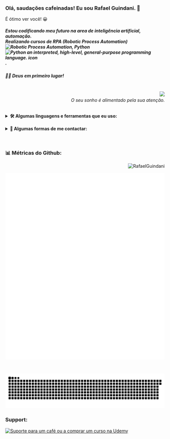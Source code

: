 ### Olá, saudações cafeinadas! Eu sou Rafael Guindani. 👋
É ótimo ver você! 😀

<h5 align:"center">Estou codificando meu futuro na area de inteligência artificial, automação.</br>
Realizando cursos de RPA (Robotic Process Automation) <img src="https://img.icons8.com/external-parzival-1997-flat-parzival-1997/2x/external-rpa-digital-transformation-parzival-1997-flat-parzival-1997.png" alt="Robotic Process Automation" loading="lazy" height="25" width="25">, Python 
<img src="https://img.icons8.com/external-tal-revivo-shadow-tal-revivo/2x/external-python-an-interpreted-high-level-general-purpose-programming-language-logo-shadow-tal-revivo.png" alt="Python an interpreted, high-level, general-purpose programming language. icon" loading="lazy" height="20" width="20">.

<h5 align:"left">🦅🦅 Deus em primeiro lugar!</h5>
<h6 align="right"><br><a href="https://docs.google.com/document/d/1bLXkIsngiyGG0Rc3Ughju7vR6gZjmNQr/edit?usp=sharing&ouid=108612184438214472654&rtpof=true&sd=true" target="_blank" rel="noopener noreferrer"><img src="https://img.shields.io/badge/Curr%C3%ADculo-2B579A?style=for-the-badge&logo=microsoft-word&logoColor=white" target="_blank"></a></br>O seu sonho é alimentado pela sua atenção.</h6>
<details>
  <summary><b>🛠️ Algumas linguagens e ferramentas que eu uso:</b></summary>
  <br/>
<img align="center" alt=" UIpath " height="30" width="30" src="https://play-lh.googleusercontent.com/swjV4_QK7DMpiQpn2uGt4L4Iz8IQaKc1lIoLKDvnqGiEm1UKwIukhhV8f_VYayZ8yyc=s180-rw">
<img align="center" alt=" Automation Edge " height="30" width="30" src="https://images.g2crowd.com/uploads/product/hd_favicon/1547632215/automationedge.svg">
<img align="center" alt=" Automation Anywhere " height="30" width="30" src="https://www.ibizsoftinc.com/images/svg/automation-anywhere.svg">
<img align="center" alt=" Python " height="30" width="30" src="https://raw.githubusercontent.com/devicons/devicon/master/icons/python/python-original.svg">
<img align="center" alt=" Ruby " height="22" width="22" src="https://cdn.emojidex.com/emoji/mdpi/Ruby.png?1465787635">
<img align="center" alt=" Java " height="50" width="50" src="https://vetores.org/d/java.svg">

</details>
</br>

<details>
<summary><b>📧 Algumas formas de me contactar:</b></summary>
</br>
<a href = "mailto:dmndcode@gmail.com; rafaelguindani@gmail.com" target="_blank" rel="noopener noreferrer"><img src="https://img.shields.io/badge/-Gmail-%23333?style=for-the-badge&logo=gmail&logoColor=white" target="_blank"></a>
<a href="https://www.linkedin.com/in/rafael-guindani-198113119/" target="_blank" rel="noopener noreferrer"><img src="https://img.shields.io/badge/-LinkedIn-%230077B5?style=for-the-badge&logo=linkedin&logoColor=white" target="_blank"></a> 
<a href="https://contate.me/rafaelguindani" target="_blank" rel="noopener noreferrer"><img src="https://img.shields.io/badge/-Whatsapp-%230077B?style=for-the-badge&logo=Whatsapp&logoColor=white" target="_blank"></a> 

</details>
 
</div>  
</br>
</br>

<h3 align="left"> 📊 Métricas do Github: </h3>

<p align="right"> <img src="https://komarev.com/ghpvc/?username=RafaelGuindani&label=Profile%20views&color=0e75b6&style=flat" alt="RafaelGuindani" /> </p>

<p align="center"><img align="center" src="https://github.com/RafaelGuindani/github-stats/blob/master/generated/overview.svg" alt="RafaelGuindani" /> <img align="center" src="https://github.com/RafaelGuindani/github-stats/blob/master/generated/languages.svg" alt="RafaelGuindani" /></p>


<p align="center">
<align="center" a href="https://github.com/RafaelGuindani/github-stats">
</a>
</p>
</br>

<div align="center">

![Snake animation](https://github.com/rafaelguindani/rafaelguindani/blob/output/github-contribution-grid-snake.svg)

</div>
<div>
<h3 align="left">Support:</h3>
<a href='https://nubank.com.br/pagar/6lai4/syo9YAj0zV' target='_blank'><img height='36' style='border:0px;height:36px;' src='https://cdn.ko-fi.com/cdn/kofi4.png?v=3' border='0' alt='Suporte para um café ou a comprar um curso na Udemy' /></a>  
</div>  

